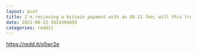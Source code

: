 ```yaml
--- 
layout: post 
title: I'm recieving a bitcoin payment with an $0.11 fee; will this transaction EVER confirm? Because it seems highly unlikely 
date: 2021-06-22 1624394459 
categories: reddit 
--- 
```

https://redd.it/o5wr2e